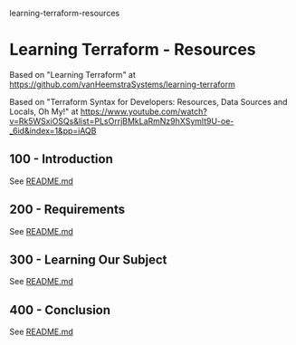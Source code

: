 learning-terraform-resources
# Learning Terraform - Resources

Based on "Learning Terraform" at https://github.com/vanHeemstraSystems/learning-terraform

Based on "Terraform Syntax for Developers: Resources, Data Sources and Locals, Oh My!" at https://www.youtube.com/watch?v=Rk5WSxiOSQs&list=PLsOrrjBMkLaRmNz9hXSymlt9U-oe-_6id&index=1&pp=iAQB

## 100 - Introduction

See [README.md](./100/README.md)

## 200 - Requirements

See [README.md](./200/README.md)

## 300 - Learning Our Subject

See [README.md](./300/README.md)

## 400 - Conclusion

See [README.md](./400/README.md)
